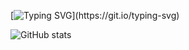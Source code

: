[![Typing SVG](https://readme-typing-svg.herokuapp.com?color=%23F7335C&lines=WELCOME+TO+MY+GITHUB+PAGE...)](https://git.io/typing-svg)

![GitHub stats](https://github-readme-stats.vercel.app/api?username=Kanishkumar-K&show_icons=false&theme=white)
